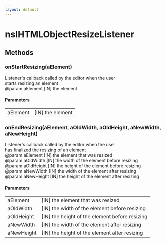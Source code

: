 ```yaml
---
layout: default
---
```


# nsIHTMLObjectResizeListener #

## Methods ##

### onStartResizing(aElement) ###
  
Listener's callback called by the editor when the user  
starts resizing an element  
@param aElement [IN] the element  
  

#### Parameters ####

<table>

<tr>
<td>aElement</td>
<td>[IN] the element  
</td>
</tr>

</table>

### onEndResizing(aElement, aOldWidth, aOldHeight, aNewWidth, aNewHeight) ###
  
Listener's callback called by the editor when the user  
has finalized the resizing of an element  
@param aElement [IN] the element that was resized  
@param aOldWidth  [IN] the width of the element before resizing  
@param aOldHeight [IN] the height of the element before resizing  
@param aNewWidth  [IN] the width of the element after resizing  
@param aNewHeight [IN] the height of the element after resizing  
  

#### Parameters ####

<table>

<tr>
<td>aElement</td>
<td>[IN] the element that was resized  
</td>
</tr>

<tr>
<td>aOldWidth</td>
<td>[IN] the width of the element before resizing  
</td>
</tr>

<tr>
<td>aOldHeight</td>
<td>[IN] the height of the element before resizing  
</td>
</tr>

<tr>
<td>aNewWidth</td>
<td>[IN] the width of the element after resizing  
</td>
</tr>

<tr>
<td>aNewHeight</td>
<td>[IN] the height of the element after resizing  
</td>
</tr>

</table>
